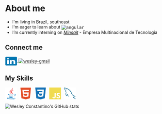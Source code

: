 # About me
- I'm living in Brazil, southeast
- I'm eager to learn about <kbd><img align="center" alt="angular" height="20" width="30" src="[https://raw.githubusercontent.com/devicons/devicon/master/icons/java/java-original.svg](https://i.pinimg.com/originals/3c/9d/1b/3c9d1bd2009f4d749ee675765fcc0d8c.jpg)" style="max-width:100%;"></kbd>
- I’m currently interning on [*Minsait*](https://www.minsait.com/pt) - Empresa Multinacional de Tecnologia

## Connect me
<a href="https://www.linkedin.com/in/wesley-constantino-3a5055221" target="_blank"> <img align="center" alt="wesley-linkedln" height="30" width="40" src="https://raw.githubusercontent.com/devicons/devicon/master/icons/linkedin/linkedin-original.svg" style="max-width:100%;">
</a>
<a href="mailto:wesleyconstantino2011@gmail.com?subject=Contato%20pelo%20Github" target="_blank"> <img align="center" alt="wesley-gmail" height="35" width="35" src="https://icons.iconarchive.com/icons/dtafalonso/android-lollipop/256/Gmail-icon.png" style="max-width:100%;">
</a>

## My Skills
<p>
  <kbd>
    <kbd><img align="center" alt="java" height="40" width="40" src="https://raw.githubusercontent.com/devicons/devicon/master/icons/java/java-original.svg" style="max-width:100%;"></kbd>
    <kbd><img align="center" alt="html" height="40" width="40" src="https://raw.githubusercontent.com/devicons/devicon/master/icons/html5/html5-plain.svg" style="max-width:100%;"></kbd>
    <kbd><img align="center" alt="css" height="40" width="40" src="https://raw.githubusercontent.com/devicons/devicon/master/icons/css3/css3-plain.svg" style="max-width:100%;"></kbd>
    <kbd><img align="center" alt="javascript" height="40" width="40" src="https://raw.githubusercontent.com/devicons/devicon/master/icons/javascript/javascript-plain.svg" style="max-width:100%;"></kbd>
    <kbd><img align="center" alt="mysql" height="40" width="40" src="https://raw.githubusercontent.com/devicons/devicon/master/icons/mysql/mysql-plain.svg" style="max-width:100%;"></kbd>
  </kbd>
</p>

![Wesley Constantino's GitHub stats](https://github-readme-stats.vercel.app/api?username=WesleyConstantino&show_icons=true&count_private=true&theme=dark)
